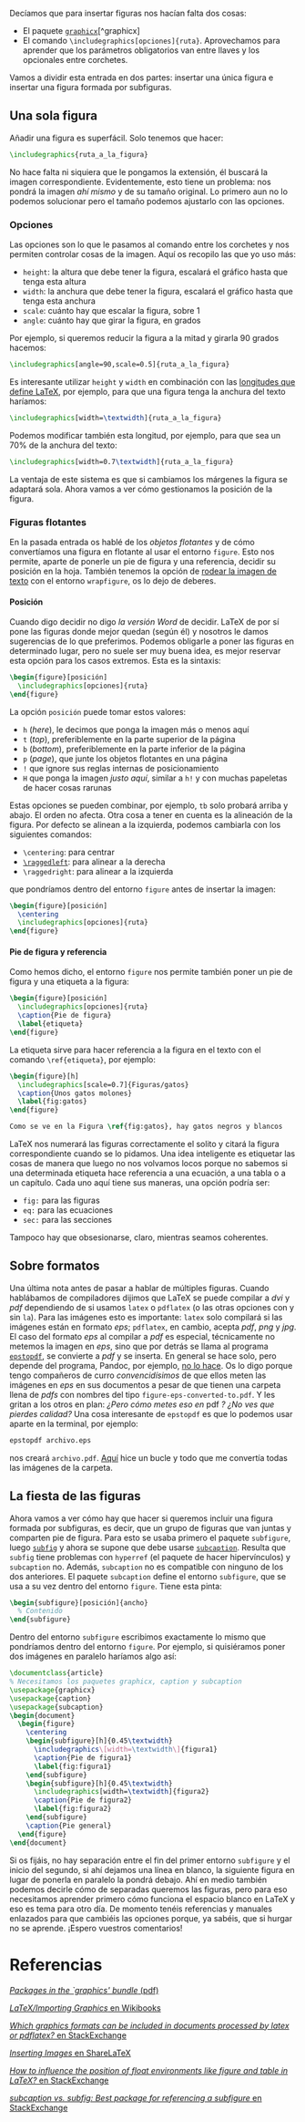 Decíamos que para insertar figuras nos hacían falta dos cosas:

-   El paquete
    [`graphicx`](https://ctan.org/pkg/graphicx)[^graphicx]
-   El comando `\includegraphics[opciones]{ruta}`. Aprovechamos para
    aprender que los parámetros obligatorios van entre llaves y los
    opcionales entre corchetes.

Vamos a dividir esta entrada en dos partes: insertar una única figura e
insertar una figura formada por subfiguras.

Una sola figura
---------------

Añadir una figura es superfácil. Solo tenemos que hacer:

```latex
\includegraphics{ruta_a_la_figura} 
```

No hace falta ni siquiera que le pongamos la extensión, él buscará la
imagen correspondiente. Evidentemente, esto tiene un problema: nos
pondrá la imagen *ahí mismo* y de su tamaño original. Lo primero aun
no lo podemos solucionar pero el tamaño podemos ajustarlo con las
opciones.

### Opciones

Las opciones son lo que le pasamos al comando entre los corchetes y nos
permiten controlar cosas de la imagen. Aquí os recopilo las que yo uso
más:

-   `height`: la altura que debe tener la figura, escalará el gráfico
    hasta que tenga esta altura
-   `width`: la anchura que debe tener la figura, escalará el gráfico
    hasta que tenga esta anchura
-   `scale`: cuánto hay que escalar la figura, sobre 1
-   `angle`: cuánto hay que girar la figura, en grados

Por ejemplo, si queremos reducir la figura a la mitad y girarla 90
grados hacemos:

```latex
\includegraphics[angle=90,scale=0.5]{ruta_a_la_figura}
```

Es interesante utilizar `height` y `width` en combinación con las
[longitudes que define LaTeX](https://en.wikibooks.org/wiki/LaTeX/Lengths),
por ejemplo, para que una figura tenga la anchura del texto haríamos:

```latex
\includegraphics[width=\textwidth]{ruta_a_la_figura}
```

Podemos modificar también esta longitud, por ejemplo, para que sea un
70% de la anchura del texto:

```latex
\includegraphics[width=0.7\textwidth]{ruta_a_la_figura}
```

La ventaja de este sistema es que si cambiamos los márgenes
la figura se adaptará sola. Ahora vamos a ver cómo gestionamos la
posición de la figura.

### Figuras flotantes

En la pasada entrada os hablé de los *objetos flotantes* y de cómo
convertíamos una figura en flotante al usar el entorno `figure`. Esto
nos permite, aparte de ponerle un pie de figura y una referencia,
decidir su posición en la hoja. También tenemos la opción de [rodear la
imagen de
texto](http://texblog.org/2010/05/13/wrap-text-around-figures-and-tables/)
con el entorno `wrapfigure`, os lo dejo de deberes.

#### Posición

Cuando digo decidir no digo *la versión Word* de decidir. LaTeX de por
sí pone las figuras donde mejor quedan (según él) y nosotros le damos
sugerencias de lo que preferimos. Podemos obligarle a poner las figuras
en determinado lugar, pero no suele ser muy buena idea, es mejor
reservar esta opción para los casos extremos. Esta es la sintaxis:

```latex
\begin{figure}[posición]
  \includegraphics[opciones]{ruta}
\end{figure}
``` 

La opción `posición` puede tomar estos valores:

-   `h` (*here*), le decimos que ponga la imagen más o menos aquí
-   `t` (*top*), preferiblemente en la parte superior de la página
-   `b` (*bottom*), preferiblemente en la parte inferior de la página
-   `p` (*page*), que junte los objetos flotantes en una página
-   `!` que ignore sus reglas internas de posicionamiento
-   `H` que ponga la imagen *justo aquí*, similar a `h!` y con muchas
    papeletas de hacer cosas rarunas

Estas opciones se pueden combinar, por ejemplo, `tb` solo probará arriba
y abajo. El orden no afecta. Otra cosa a tener en cuenta es la
alineación de la figura. Por defecto se alinean a la izquierda, podemos
cambiarla con los siguientes comandos:

-   `\centering`: para centrar
-   [`\raggedleft`](http://printwiki.org/Ragged_Left): para alinear a la
    derecha
-   `\raggedright`: para alinear a la izquierda

que pondríamos dentro del entorno `figure` antes de insertar la imagen:

```latex
\begin{figure}[posición]
  \centering
  \includegraphics[opciones]{ruta}
\end{figure}
```

#### Pie de figura y referencia

Como hemos dicho, el entorno `figure` nos permite también poner un pie
de figura y una etiqueta a la figura:

```latex
\begin{figure}[posición]
  \includegraphics[opciones]{ruta}
  \caption{Pie de figura}
  \label{etiqueta}
\end{figure}
```

La etiqueta sirve para hacer referencia a la figura en el texto con el
comando `\ref{etiqueta}`, por ejemplo:

```latex
\begin{figure}[h]
  \includegraphics[scale=0.7]{Figuras/gatos}
  \caption{Unos gatos molones}
  \label{fig:gatos}
\end{figure}

Como se ve en la Figura \ref{fig:gatos}, hay gatos negros y blancos
```


LaTeX nos numerará las figuras correctamente el solito y citará la
figura correspondiente cuando se lo pidamos. Una idea inteligente es
etiquetar las cosas de manera que luego no nos volvamos locos porque no
sabemos si una determinada etiqueta hace referencia a una ecuación, a
una tabla o a un capítulo. Cada uno aquí tiene sus maneras, una opción
podría ser:

-   `fig:` para las figuras
-   `eq:` para las ecuaciones
-   `sec:` para las secciones

Tampoco hay que obsesionarse, claro, mientras seamos coherentes.

Sobre formatos
--------------

Una última nota antes de pasar a hablar de múltiples figuras. Cuando
hablábamos de compiladores dijimos que LaTeX se puede compilar a *dvi* y
*pdf* dependiendo de si usamos `latex` o `pdflatex` (o las otras
opciones con y sin `la`). Para las imágenes esto es importante: `latex`
solo compilará si las imágenes están en formato *eps*; `pdflatex`, en
cambio, acepta *pdf*, *png* y *jpg*. El caso del formato *eps* al
compilar a *pdf* es especial, técnicamente no metemos la imagen en
*eps*, sino que por detrás se llama al programa
[`epstopdf`](https://www.ctan.org/pkg/epstopdf), se convierte a *pdf* y
se inserta. En general se hace solo, pero depende del programa, Pandoc,
por ejemplo, [no lo
hace](https://github.com/jgm/pandoc/commit/a9628d0745784f6f99edfca008d64dcffeb74bc8).
Os lo digo porque tengo compañeros de curro *convencidísimos* de que
ellos meten las imágenes en *eps* en sus documentos a pesar de que
tienen una carpeta llena de *pdfs* con nombres del tipo
`figure-eps-converted-to.pdf`. Y les gritan a los otros en plan: *¿Pero
cómo metes eso en* pdf *? ¿No ves que pierdes calidad?* Una cosa
interesante de `epstopdf` es que lo podemos usar aparte en la terminal,
por ejemplo:

```bash
epstopdf archivo.eps
```

nos creará `archivo.pdf`.
[Aquí](https://ondahostil.wordpress.com/2016/05/31/lo-que-he-aprendido-bucle-para-pasar-de-eps-a-pdf-en-cmd/)
hice un bucle y todo que me convertía todas las imágenes de la
carpeta.

La fiesta de las figuras
------------------------

Ahora vamos a ver cómo hay que hacer si queremos incluir una figura
formada por subfiguras, es decir, que un grupo de figuras que van juntas
y comparten pie de figura. Para esto se usaba primero el paquete
`subfigure`, luego [`subfig`](http://www.ctan.org/pkg/subfig) y ahora se
supone que debe usarse
[`subcaption`](https://www.ctan.org/pkg/subcaption). Resulta que
`subfig` tiene problemas con `hyperref` (el paquete de hacer
hipervínculos) y `subcaption` no. Además, `subcaption` no es compatible
con ninguno de los dos anteriores. El paquete `subcaption` define el
entorno `subfigure`, que se usa a su vez dentro del entorno `figure`.
Tiene esta pinta:

```latex
\begin{subfigure}[posición]{ancho}
  % Contenido
\end{subfigure}
```

Dentro del entorno `subfigure` escribimos exactamente lo mismo
que pondríamos dentro del entorno `figure`. Por ejemplo, si quisiéramos
poner dos imágenes en paralelo haríamos algo así:

```latex 
\documentclass{article}
% Necesitamos los paquetes graphicx, caption y subcaption
\usepackage{graphicx}
\usepackage{caption}
\usepackage{subcaption}
\begin{document}
  \begin{figure}
    \centering
	\begin{subfigure}[h]{0.45\textwidth}
      \includegraphics\[width=\textwidth\]{figura1}
	  \caption{Pie de figura1}
	  \label{fig:figura1}
	\end{subfigure}
    \begin{subfigure}[h]{0.45\textwidth}
      \includegraphics[width=\textwidth]{figura2}
	  \caption{Pie de figura2}
	  \label{fig:figura2}
	\end{subfigure}
    \caption{Pie general}
  \end{figure}
\end{document}
```

Si os fijáis, no hay separación entre el fin del primer entorno
`subfigure` y el inicio del segundo, si ahí dejamos una línea en
blanco, la siguiente figura en lugar de ponerla en paralelo la pondrá
debajo. Ahí en medio también podemos decirle cómo de separadas
queremos las figuras, pero para eso necesitamos aprender primero cómo
funciona el espacio blanco en LaTeX y eso es tema para otro día. De
momento tenéis referencias y manuales enlazados para que cambiéis las
opciones porque, ya sabéis, que si hurgar no se aprende.  ¡Espero
vuestros comentarios!

Referencias
===========

[*Packages in the \`graphics' bundle* (pdf)](http://ctan.math.utah.edu/ctan/tex-archive/macros/latex/required/graphics/grfguide.pdf)

[*LaTeX/Importing Graphics* en Wikibooks](https://en.wikibooks.org/wiki/LaTeX/Importing_Graphics)

[*Which graphics formats can be included in documents processed by latex or pdflatex?* en StackExchange](http://tex.stackexchange.com/questions/1072/which-graphics-formats-can-be-included-in-documents-processed-by-latex-or-pdflat)

[*Inserting Images* en ShareLaTeX](https://www.sharelatex.com/learn/Inserting_Images)

[*How to influence the position of float environments like figure and table in LaTeX?* en StackExchange](http://tex.stackexchange.com/questions/39017/how-to-influence-the-position-of-float-environments-like-figure-and-table-in-lat)

[*subcaption vs. subfig: Best package for referencing a subfigure* en StackExchange](http://tex.stackexchange.com/questions/13625/subcaption-vs-subfig-best-package-for-referencing-a-subfigure)
